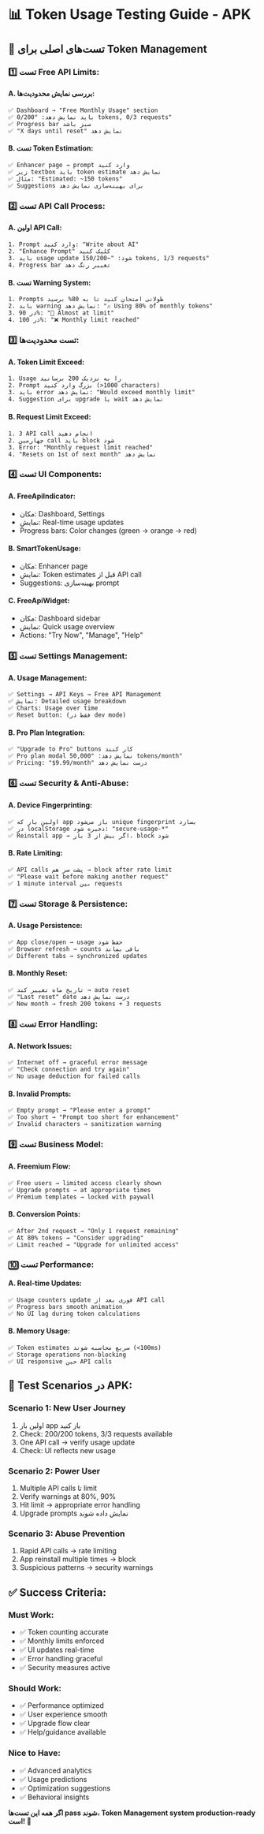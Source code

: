 # 📊 Token Usage Testing Guide - APK

## 🎯 **تست‌های اصلی برای Token Management**

### **1️⃣ تست Free API Limits:**

#### **A. بررسی نمایش محدودیت‌ها:**
```
✅ Dashboard → "Free Monthly Usage" section
✅ باید نمایش دهد: "0/200 tokens, 0/3 requests"
✅ Progress bar سبز باشد
✅ "X days until reset" نمایش دهد
```

#### **B. تست Token Estimation:**
```
✅ Enhancer page → prompt وارد کنید
✅ زیر textbox باید token estimate نمایش دهد
✅ مثال: "Estimated: ~150 tokens"
✅ Suggestions برای بهینه‌سازی نمایش دهد
```

### **2️⃣ تست API Call Process:**

#### **A. اولین API Call:**
```
1. Prompt وارد کنید: "Write about AI"
2. "Enhance Prompt" کلیک کنید
3. باید usage update شود: "~150/200 tokens, 1/3 requests"
4. Progress bar تغییر رنگ دهد
```

#### **B. تست Warning System:**
```
1. Prompts طولانی امتحان کنید تا به 80% برسید
2. باید warning نمایش دهد: "⚠️ Using 80% of monthly tokens"
3. در 90%: "🚨 Almost at limit"
4. در 100%: "❌ Monthly limit reached"
```

### **3️⃣ تست محدودیت‌ها:**

#### **A. Token Limit Exceed:**
```
1. Usage را به نزدیک 200 برسانید
2. Prompt بزرگ وارد کنید (>1000 characters)
3. باید error نمایش دهد: "Would exceed monthly limit"
4. Suggestion برای upgrade یا wait نمایش دهد
```

#### **B. Request Limit Exceed:**
```
1. 3 API call انجام دهید
2. چهارمین call باید block شود
3. Error: "Monthly request limit reached"
4. "Resets on 1st of next month" نمایش دهد
```

### **4️⃣ تست UI Components:**

#### **A. FreeApiIndicator:**
- مکان: Dashboard, Settings
- نمایش: Real-time usage updates
- Progress bars: Color changes (green → orange → red)

#### **B. SmartTokenUsage:**
- مکان: Enhancer page
- نمایش: Token estimates قبل از API call
- Suggestions: بهینه‌سازی prompt

#### **C. FreeApiWidget:**
- مکان: Dashboard sidebar
- نمایش: Quick usage overview
- Actions: "Try Now", "Manage", "Help"

### **5️⃣ تست Settings Management:**

#### **A. Usage Management:**
```
✅ Settings → API Keys → Free API Management
✅ نمایش: Detailed usage breakdown
✅ Charts: Usage over time
✅ Reset button: (فقط در dev mode)
```

#### **B. Pro Plan Integration:**
```
✅ "Upgrade to Pro" buttons کار کنند
✅ Pro plan modal نمایش دهد: "50,000 tokens/month"
✅ Pricing: "$9.99/month" درست نمایش دهد
```

### **6️⃣ تست Security & Anti-Abuse:**

#### **A. Device Fingerprinting:**
```
✅ اولین بار که app باز می‌شود unique fingerprint بسازد
✅ در localStorage ذخیره شود: "secure-usage-*"
✅ Reinstall app → اگر بیش از 3 بار، block شود
```

#### **B. Rate Limiting:**
```
✅ API calls پشت سر هم → block after rate limit
✅ "Please wait before making another request"
✅ 1 minute interval بین requests
```

### **7️⃣ تست Storage & Persistence:**

#### **A. Usage Persistence:**
```
✅ App close/open → usage حفظ شود
✅ Browser refresh → counts باقی بماند
✅ Different tabs → synchronized updates
```

#### **B. Monthly Reset:**
```
✅ تاریخ ماه تغییر کند → auto reset
✅ "Last reset" date درست نمایش دهد
✅ New month → fresh 200 tokens + 3 requests
```

### **8️⃣ تست Error Handling:**

#### **A. Network Issues:**
```
✅ Internet off → graceful error message
✅ "Check connection and try again"
✅ No usage deduction for failed calls
```

#### **B. Invalid Prompts:**
```
✅ Empty prompt → "Please enter a prompt"
✅ Too short → "Prompt too short for enhancement"
✅ Invalid characters → sanitization warning
```

### **9️⃣ تست Business Model:**

#### **A. Freemium Flow:**
```
✅ Free users → limited access clearly shown
✅ Upgrade prompts → at appropriate times
✅ Premium templates → locked with paywall
```

#### **B. Conversion Points:**
```
✅ After 2nd request → "Only 1 request remaining"
✅ At 80% tokens → "Consider upgrading"
✅ Limit reached → "Upgrade for unlimited access"
```

### **🔟 تست Performance:**

#### **A. Real-time Updates:**
```
✅ Usage counters update فوری بعد از API call
✅ Progress bars smooth animation
✅ No UI lag during token calculations
```

#### **B. Memory Usage:**
```
✅ Token estimates سریع محاسبه شوند (<100ms)
✅ Storage operations non-blocking
✅ UI responsive حین API calls
```

## 📱 **Test Scenarios در APK:**

### **Scenario 1: New User Journey**
1. اولین بار app باز کنید
2. Check: 200/200 tokens, 3/3 requests available
3. One API call → verify usage update
4. Check: UI reflects new usage

### **Scenario 2: Power User**
1. Multiple API calls تا limit
2. Verify warnings at 80%, 90%
3. Hit limit → appropriate error handling
4. Upgrade prompts نمایش داده شوند

### **Scenario 3: Abuse Prevention**
1. Rapid API calls → rate limiting
2. App reinstall multiple times → block
3. Suspicious patterns → security warnings

## ✅ **Success Criteria:**

### **Must Work:**
- ✅ Token counting accurate
- ✅ Monthly limits enforced  
- ✅ UI updates real-time
- ✅ Error handling graceful
- ✅ Security measures active

### **Should Work:**
- ✅ Performance optimized
- ✅ User experience smooth
- ✅ Upgrade flow clear
- ✅ Help/guidance available

### **Nice to Have:**
- ✅ Advanced analytics
- ✅ Usage predictions
- ✅ Optimization suggestions
- ✅ Behavioral insights

**اگر همه این تست‌ها pass شوند، Token Management system production-ready است! 🚀** 